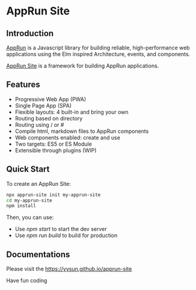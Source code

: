# AppRun Site

## Introduction

[AppRun](https://apprun.js.org) is a Javascript library for building reliable, high-performance web applications using the Elm inspired Architecture, events, and components.

[AppRun Site](apprun-site) is a framework for building AppRun applications.

## Features

* Progressive Web App (PWA)
* Single Page App (SPA)
* Flexible layouts: 4 built-in and bring your own
* Routing based on directory
* Routing using / or #
* Compile html, markdown files to AppRun components
* Web components enabled: create and use
* Two targets: ES5 or ES Module
* Extensible through plugins (WIP)


## Quick Start

To create an AppRun Site:

```sh
npx apprun-site init my-apprun-site
cd my-apprun-site
npm install
```

Then, you can use:

* Use _npm start_ to start the dev server
* Use _npm run build_ to build for production


## Documentations

Please visit the https://yysun.github.io/apprun-site


Have fun coding